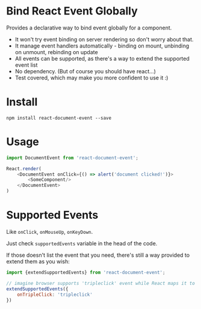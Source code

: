 # Bind React Event Globally

Provides a declarative way to bind event globally for a component.

- It won't try event binding on server rendering so don't worry about that.
- It manage event handlers automatically - binding on mount, unbinding on unmount, rebinding on update
- All events can be supported, as there's a way to extend the supported event list
- No dependency. (But of course you should have react...)
- Test covered, which may make you more confident to use it :)

# Install

```
npm install react-document-event --save
```

# Usage

```javascript
import DocumentEvent from 'react-document-event';

React.render(
    <DocumentEvent onClick={() => alert('document clicked!')}>
        <SomeComponent/>
    </DocumentEvent>
)
```

# Supported Events

Like `onClick`, `onMouseUp`, `onKeyDown`.

Just check `supportedEvents` variable in the head of the code.

If those doesn't list the event that you need, there's still a way provided to extend them as you wish:

```javascript
import {extendSupportedEvents} from 'react-document-event';

// imagine browser supports 'tripleclick' event while React maps it to 'onTripleClick'
extendSupportedEvents({
    onTripleClick: 'tripleclick'
})
```
